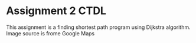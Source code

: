 # Assignment 2 CTDL
This assignment is a finding shortest path program using Dijkstra algorithm. Image source is frome Google Maps

